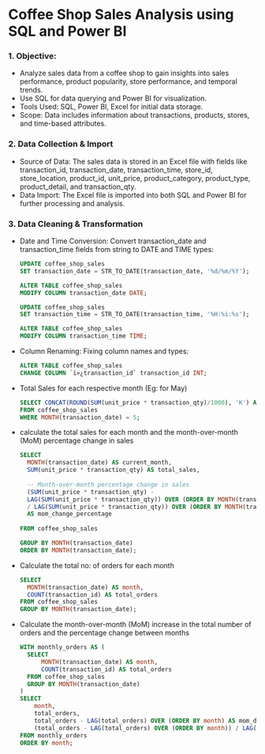# Coffee Shop Sales Analysis using SQL and Power BI
  
### 1. Objective:
- Analyze sales data from a coffee shop to gain insights into sales performance, product popularity, store performance, and temporal trends.
- Use SQL for data querying and Power BI for visualization.
- Tools Used: SQL, Power BI, Excel for initial data storage.
- Scope: Data includes information about transactions, products, stores, and time-based attributes.
### 2. Data Collection & Import
- Source of Data:
The sales data is stored in an Excel file with fields like transaction_id, transaction_date, transaction_time, store_id, store_location, product_id, unit_price, product_category, product_type, product_detail, and transaction_qty.
- Data Import:
The Excel file is imported into both SQL and Power BI for further processing and analysis.
### 3. Data Cleaning & Transformation
- Date and Time Conversion: Convert transaction_date and transaction_time fields from string to DATE and TIME types:

  ```sql
  UPDATE coffee_shop_sales 
  SET transaction_date = STR_TO_DATE(transaction_date, '%d/%m/%Y');
  
  ALTER TABLE coffee_shop_sales
  MODIFY COLUMN transaction_date DATE;
  
  UPDATE coffee_shop_sales 
  SET transaction_time = STR_TO_DATE(transaction_time, '%H:%i:%s');
  
  ALTER TABLE coffee_shop_sales
  MODIFY COLUMN transaction_time TIME;
  ```


- Column Renaming: Fixing column names and types:
  ```sql
  ALTER TABLE coffee_shop_sales
  CHANGE COLUMN `ï»¿transaction_id` transaction_id INT;
  ```

- Total Sales for each respective month (Eg: for May)
  ```sql
  SELECT CONCAT(ROUND(SUM(unit_price * transaction_qty)/1000), 'K') AS total_sales 
  FROM coffee_shop_sales
  WHERE MONTH(transaction_date) = 5;
  ```

- calculate the total sales for each month and the month-over-month (MoM) percentage change in sales
  ```sql
  SELECT 
    MONTH(transaction_date) AS current_month, 
    SUM(unit_price * transaction_qty) AS total_sales,
    
    -- Month-over-month percentage change in sales
    (SUM(unit_price * transaction_qty) - 
    LAG(SUM(unit_price * transaction_qty)) OVER (ORDER BY MONTH(transaction_date)))
    / LAG(SUM(unit_price * transaction_qty)) OVER (ORDER BY MONTH(transaction_date)) * 100 
    AS mom_change_percentage
    
  FROM coffee_shop_sales

  GROUP BY MONTH(transaction_date)
  ORDER BY MONTH(transaction_date);
  ```

- Calculate the total no: of orders for each month
  ```sql
  SELECT 
    MONTH(transaction_date) AS month, 
    COUNT(transaction_id) AS total_orders
  FROM coffee_shop_sales
  GROUP BY MONTH(transaction_date);
  ```

- Calculate the month-over-month (MoM) increase in the total number of orders and the percentage change between months
  ```sql
  WITH monthly_orders AS (
    SELECT 
        MONTH(transaction_date) AS month, 
        COUNT(transaction_id) AS total_orders
    FROM coffee_shop_sales
    GROUP BY MONTH(transaction_date)
  )
  SELECT 
      month,
      total_orders,
      total_orders - LAG(total_orders) OVER (ORDER BY month) AS mom_difference,
      (total_orders - LAG(total_orders) OVER (ORDER BY month)) / LAG(total_orders) OVER (ORDER BY month) * 100 AS mom_increase_percentage
  FROM monthly_orders
  ORDER BY month;
  ```
